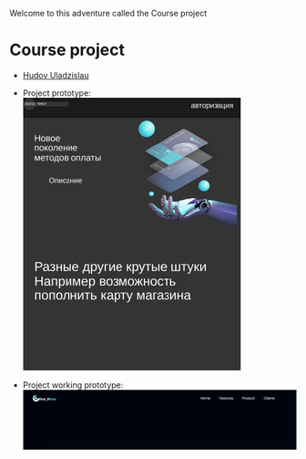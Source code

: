 Welcome to this adventure called the Course project
# Course project
- [Hudov Uladzislau](https://github.com/Vladislavius12)

- Project prototype:
![Image alt](Layout.png)

- Project working prototype:
![Image alt](Working_prototype_1.png)